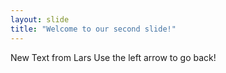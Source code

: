 ```yaml
---
layout: slide
title: "Welcome to our second slide!"
---
```

New Text from Lars
Use the left arrow to go back!
